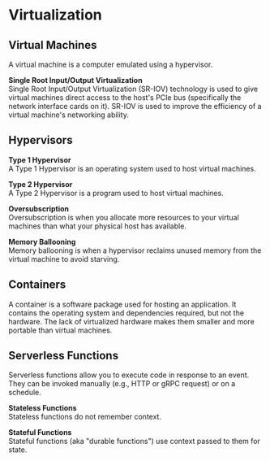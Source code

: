 # Virtualization

## Virtual Machines
A virtual machine is a computer emulated using a hypervisor. 

**Single Root Input/Output Virtualization**  
Single Root Input/Output Virtualization (SR-IOV) technology is used to give virtual machines direct access to the host's PCIe bus (specifically the network interface cards on it). SR-IOV is used to improve the efficiency of a virtual machine's networking ability.

## Hypervisors
**Type 1 Hypervisor**  
A Type 1 Hypervisor is an operating system used to host virtual machines. 

**Type 2 Hypervisor**  
A Type 2 Hypervisor is a program used to host virtual machines. 

**Oversubscription**  
Oversubscription is when you allocate more resources to your virtual machines than what your physical host has available. 

**Memory Ballooning**  
Memory ballooning is when a hypervisor reclaims unused memory from the virtual machine to avoid starving.  

## Containers
A container is a software package used for hosting an application. It contains the operating system and dependencies required, but not the hardware. The lack of virtualized hardware makes them smaller and more portable than virtual machines.  

## Serverless Functions
Serverless functions allow you to execute code in response to an event. They can be invoked manually (e.g., HTTP or gRPC request) or on a schedule. 

**Stateless Functions**  
Stateless functions do not remember context. 

**Stateful Functions**  
Stateful functions (aka "durable functions") use context passed to them for state. 
